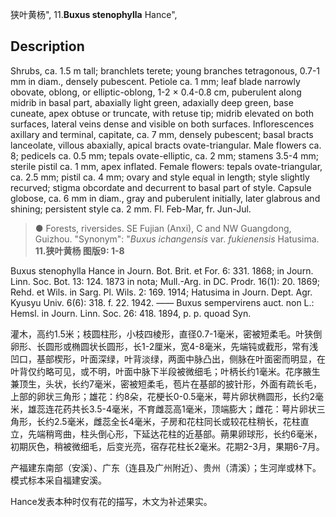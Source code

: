 狭叶黄杨",
11.**Buxus stenophylla** Hance",

## Description
Shrubs, ca. 1.5 m tall; branchlets terete; young branches tetragonous, 0.7-1 mm in diam., densely pubescent. Petiole ca. 1 mm; leaf blade narrowly obovate, oblong, or elliptic-oblong, 1-2 × 0.4-0.8 cm, puberulent along midrib in basal part, abaxially light green, adaxially deep green, base cuneate, apex obtuse or truncate, with retuse tip; midrib elevated on both surfaces, lateral veins dense and visible on both surfaces. Inflorescences axillary and terminal, capitate, ca. 7 mm, densely pubescent; basal bracts lanceolate, villous abaxially, apical bracts ovate-triangular. Male flowers ca. 8; pedicels ca. 0.5 mm; tepals ovate-elliptic, ca. 2 mm; stamens 3.5-4 mm; sterile pistil ca. 1 mm, apex inflated. Female flowers: tepals ovate-triangular, ca. 2.5 mm; pistil ca. 4 mm; ovary and style equal in length; style slightly recurved; stigma obcordate and decurrent to basal part of style. Capsule globose, ca. 6 mm in diam., gray and puberulent initially, later glabrous and shining; persistent style ca. 2 mm. Fl. Feb-Mar, fr. Jun-Jul.

> ●  Forests, riversides. SE Fujian (Anxi), C and NW Guangdong, Guizhou.
  "Synonym": "*Buxus ichangensis* var. *fukienensis* Hatusima.
**11.狭叶黄杨 图版9: 1-8**

Buxus stenophylla Hance in Journ. Bot. Brit. et For. 6: 331. 1868; in Journ. Linn. Soc. Bot. 13: 124. 1873 in nota; Mull.-Arg. in DC. Prodr. 16(1): 20. 1869; Rehd. et Wils. in Sarg. Pl. Wils. 2: 169. 1914; Hatusima in Journ. Dept. Agr. Kyusyu Univ. 6(6): 318. f. 22. 1942. —— Buxus sempervirens auct. non L.: Hemsl. in Journ. Linn. Soc. 26: 418. 1894, p. p. quoad Syn.

灌木，高约1.5米；枝圆柱形，小枝四棱形，直径0.7-1毫米，密被短柔毛。叶狭倒卵形、长圆形或椭圆状长圆形，长1-2厘米，宽4-8毫米，先端钝或截形，常有浅凹口，基部楔形，叶面深绿，叶背淡绿，两面中脉凸出，侧脉在叶面密而明显，在叶背仅约略可见，或不明，叶面中脉下半段被微细毛；叶柄长约1毫米。花序腋生兼顶生，头状，长约7毫米，密被短柔毛，苞片在基部的披针形，外面有疏长毛，上部的卵状三角形；雄花：约8朵，花梗长0-0.5毫米，萼片卵状椭圆形，长约2毫米，雄蕊连花药共长3.5-4毫米，不育雌蕊高1毫米，顶端膨大；雌花：萼片卵状三角形，长约2.5毫米，雌蕊全长4毫米，子房和花柱同长或较花柱稍长，花柱直立，先端稍弯曲，柱头倒心形，下延达花柱的近基部。蒴果卵球形，长约6毫米，初期灰色，稍被微细毛，后变光亮，宿存花柱长2毫米。花期2-3月，果期6-7月。

产福建东南部（安溪）、广东（连县及广州附近）、贵州（清溪）；生河岸或林下。模式标本采自福建安溪。

Hance发表本种时仅有花的描写，木文为补述果实。

